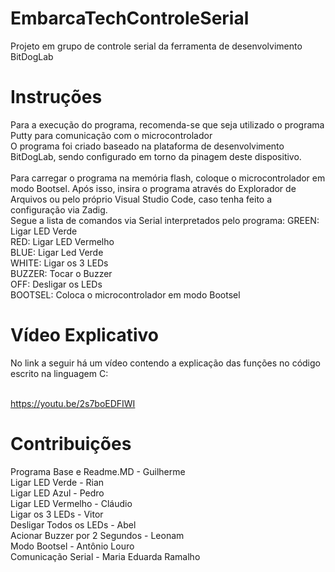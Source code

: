 # EmbarcaTechControleSerial
Projeto em grupo de controle serial da ferramenta de desenvolvimento BitDogLab

# Instruções

Para a execução do programa, recomenda-se que seja utilizado o programa Putty para comunicação com o microcontrolador<br>
O programa foi criado baseado na plataforma de desenvolvimento BitDogLab, sendo configurado em torno da pinagem deste dispositivo.<br><br>
Para carregar o programa na memória flash, coloque o microcontrolador em modo Bootsel. Após isso, insira o programa através do Explorador de Arquivos ou pelo próprio Visual Studio Code, caso tenha feito a configuração via Zadig.<br>
Segue a lista de comandos via Serial interpretados pelo programa:
GREEN: Ligar LED Verde<br>
RED: Ligar LED Vermelho<br>
BLUE: Ligar Led Verde<br>
WHITE: Ligar os 3 LEDs<br>
BUZZER: Tocar o Buzzer<br>
OFF: Desligar os LEDs<br>
BOOTSEL: Coloca o microcontrolador em modo Bootsel

# Vídeo Explicativo

No link a seguir há um vídeo contendo a explicação das funções no código escrito na linguagem C:<br><br>

https://youtu.be/2s7boEDFIWI

# Contribuições

Programa Base e Readme.MD - Guilherme<br>
Ligar LED Verde - Rian<br>
Ligar LED Azul - Pedro<br>
Ligar LED Vermelho - Cláudio<br>
Ligar os 3 LEDs - Vitor<br>
Desligar Todos os LEDs - Abel<br> 
Acionar Buzzer por 2 Segundos - Leonam<br>
Modo Bootsel - Antônio Louro<br>
Comunicação Serial - Maria Eduarda Ramalho<br>

